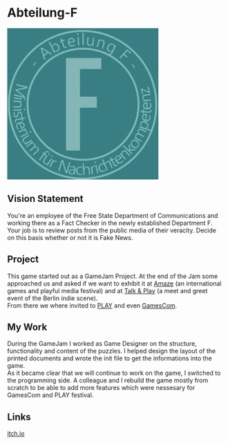 # Abteilung-F

![LOGO](res/Abteilung_F.jpg)

## Vision Statement

You're an employee of the Free State Department of Communications and working there as a Fact Checker in the newly established Department F. Your job is to review posts from the public media of their veracity. Decide on this basis whether or not it is Fake News.

## Project

This game started out as a GameJam Project.
At the end of the Jam some approached us and asked if we want to exhibit it at [Amaze](https://amaze-berlin.de) (an international games and playful media festival) and at [Talk & Play](https://berlingamescene.com/talkandplay/) (a meet and greet event of the Berlin indie scene).<br>
From there we where invited to [PLAY](https://www.playfestival.de) and even [GamesCom](https://www.gamescom.de).

## My Work

During the GameJam I worked as Game Designer on the structure, functionality and content of the puzzles. I helped design the layout of the printed documents and wrote the init file to get the informations into the game.<br>
As it became clear that we will continue to work on the game, I switched to the programming side. A colleague and I rebuild the game mostly from scratch to be able to add more features which were nessesary for GamesCom and PLAY festival.

## Links

[itch.io](https://royal2flush.itch.io/abteilung-f)

